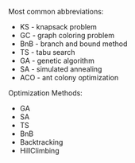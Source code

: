 

Most common abbreviations:
* KS - knapsack problem
* GC - graph coloring problem
* BnB - branch and bound method
* TS - tabu search
* GA - genetic algorithm
* SA - simulated annealing
* ACO - ant colony optimization

Optimization Methods:
* GA
* SA
* TS
* BnB
* Backtracking
* HillClimbing
